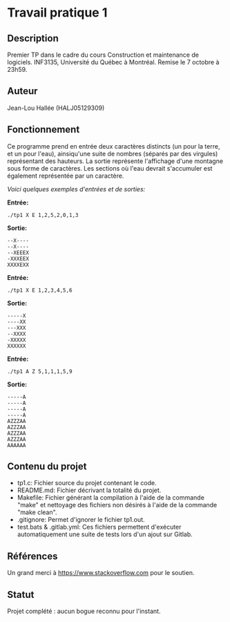 # Travail pratique 1

## Description

Premier TP dans le cadre du cours Construction et maintenance de logiciels.
INF3135, Université du Québec à Montréal. Remise le 7 octobre à 23h59.

## Auteur

Jean-Lou Hallée (HALJ05129309)

## Fonctionnement

Ce programme prend en entrée deux caractères distincts (un pour la terre, et un pour l'eau), ainsiqu'une suite de nombres (séparés par des virgules) représentant des hauteurs. La sortie représente l'affichage d'une montagne sous forme de caractères. Les sections où l'eau devrait s'accumuler est également représentée par un caractère.

*Voici quelques exemples d'entrées et de sorties:*

**Entrée:**
~~~~
./tp1 X E 1,2,5,2,0,1,3
~~~~
**Sortie:**
~~~~
--X----  
--X----   
--XEEEX   
-XXXEEX   
XXXXEXX   
~~~~
**Entrée:**
~~~~
./tp1 X E 1,2,3,4,5,6
~~~~
**Sortie:**
~~~~
-----X   
----XX   
---XXX   
--XXXX   
-XXXXX   
XXXXXX   
~~~~
**Entrée:**
~~~~
./tp1 A Z 5,1,1,1,5,9
~~~~
**Sortie:**
~~~~
-----A  
-----A   
-----A   
-----A  
AZZZAA   
AZZZAA  
AZZZAA  
AZZZAA   
AAAAAA   
~~~~
## Contenu du projet

*   tp1.c: Fichier source du projet contenant le code.
*   README.md: Fichier décrivant la totalité du projet.
*   Makefile: Fichier générant la compilation à l'aide de la commande "make" et nettoyage des fichiers non désirés à l'aide de la commande "make clean".
*   .gitignore: Permet d'ignorer le fichier tp1.out.
*   test.bats & .gitlab.yml: Ces fichiers permettent d'exécuter automatiquement une suite de tests lors d'un ajout sur Gitlab.

## Références

Un grand merci à https://www.stackoverflow.com pour le soutien. 

## Statut

Projet complété : aucun bogue reconnu pour l'instant.
